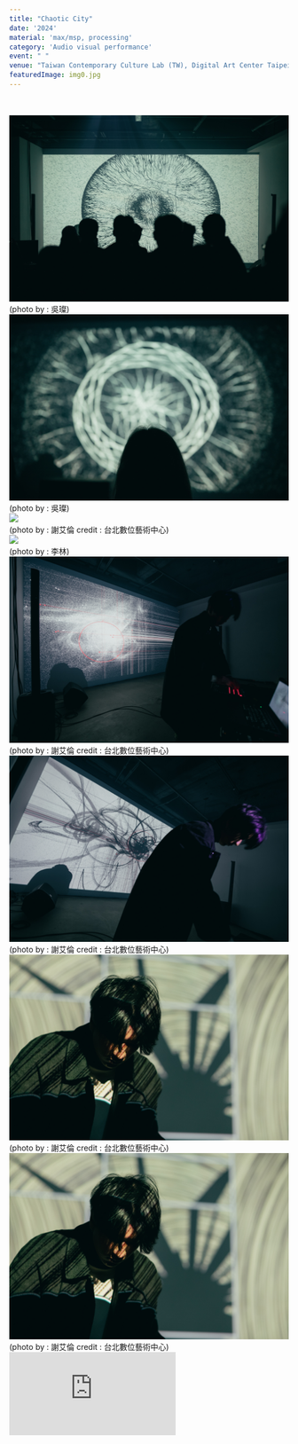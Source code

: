 ```yaml
---
title: "Chaotic City"
date: '2024'
material: 'max/msp, processing'
category: 'Audio visual performance'
event: " "
venue: "Taiwan Contemporary Culture Lab (TW), Digital Art Center Taipei (TW), Taipei Fine Arts Museum (TW), Lapin et Halot (JP)"
featuredImage: img0.jpg
---
```

  <div class="box">
      <div class="dscrptn">
        <br>
      </div>
  </div>

  <div class="box">
      <div class="dscrptn">
        <br>
      </div>
  </div>

  <div class="box">
      <img class="subimg" src="./img1.jpg">
      <div class="photocredit">(photo by : 吳璨)</div>
  </div>
  <div class="box">
      <img class="subimg" src="./img2.jpg">
      <div class="photocredit">(photo by : 吳璨)</div>
  </div>
  <div class="box">
      <img class="subimg" src="./img3.jpg">
      <div class="photocredit">(photo by : 謝艾倫 credit : 台北數位藝術中心)</div>
  </div>
  <div class="box">
      <img class="subimg" src="./img4.jpg">
      <div class="photocredit">(photo by : 李林)</div>
  </div>
  <div class="box">
      <img class="subimg" src="./img5.jpg">
      <div class="photocredit">(photo by : 謝艾倫 credit : 台北數位藝術中心)</div>
  </div>
  <div class="box">
      <img class="subimg" src="./img6.jpg">
      <div class="photocredit">(photo by : 謝艾倫 credit : 台北數位藝術中心)</div>
  </div>
  <div class="box">
      <img class="subimg" src="./img7.jpg">
      <div class="photocredit">(photo by : 謝艾倫 credit : 台北數位藝術中心)</div>
  </div>
  <div class="box">
      <img class="subimg" src="./img8.jpg">
      <div class="photocredit">(photo by : 謝艾倫 credit : 台北數位藝術中心)</div>
  </div>


  <div class="box"></div>

  <iframe title="vimeo-player" src="https://player.vimeo.com/video/1072753038?h=12bddbabd4" frameborder="0" allowfullscreen></iframe>

  <div class="box"></div>
